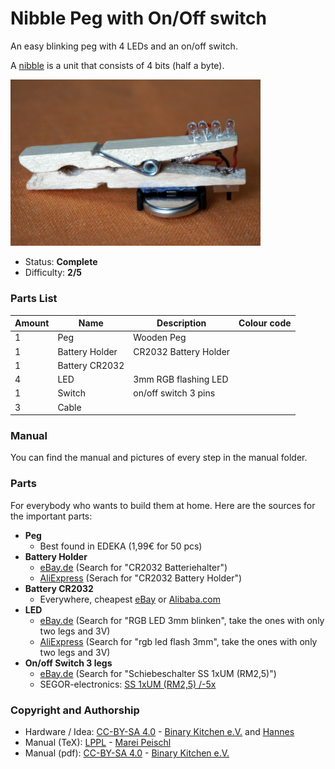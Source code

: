 # Nibble Peg with On/Off switch

An easy blinking peg with 4 LEDs and an on/off switch.

A [nibble](https://en.wikipedia.org/wiki/Nibble) is a unit that consists of 4 bits (half a byte).

<img src="manual/images/01-DSC06774.JPG" width=400px alt="Nibble Peg with on/off switch">

- Status: **Complete**
- Difficulty: **2/5**

### Parts List

| Amount| Name            | Description                        | Colour code           |
|-------|-----------------|------------------------------------|-----------------------|
| 1     | Peg             | Wooden Peg		               |                       |
| 1     | Battery Holder  | CR2032 Battery Holder	       |                       |
| 1     | Battery CR2032  |                                    |                       |
| 4     | LED             | 3mm RGB flashing LED               |                       |
| 1     | Switch          | on/off switch 3 pins               |                       |
| 3     | Cable           |                                    |                       |
    
### Manual

You can find the manual and pictures of every step in the manual folder.

### Parts

For everybody who wants to build them at home. Here are the sources for the important parts:

- **Peg**
  - Best found in EDEKA (1,99€ for 50 pcs)
- **Battery Holder**
  - [eBay.de][ebay-de] (Search for "CR2032 Batteriehalter")
  - [AliExpress][aliexpress] (Serach for "CR2032 Battery Holder")
- **Battery CR2032**
  - Everywhere, cheapest [eBay][ebay] or [Alibaba.com][alibaba]
- **LED**
  - [eBay.de][ebay-de] (Search for "RGB LED 3mm blinken", take the ones with only two legs and 3V)
  - [AliExpress][aliexpress] (Search for "rgb led flash 3mm", take the ones with only two legs and 3V)
- **On/off Switch 3 legs**
  - [eBay.de][ebay-de] (Search for "Schiebeschalter SS 1xUM (RM2,5)")
  - SEGOR-electronics: [SS 1xUM (RM2,5) /-5x](http://www.segor.de/#Q=SS1xUM(RM2%252C5)%252F-5x&M=1)

### Copyright and Authorship
- Hardware / Idea: [CC-BY-SA 4.0](https://creativecommons.org/licenses/by-sa/4.0/) - [Binary Kitchen e.V.](https://www.binary-kitchen.de) and [Hannes](https://github.com/misamura)
- Manual (TeX): [LPPL](https://www.latex-project.org/lppl.txt) - [Marei Peischl](https://peitex.de)
- Manual (pdf): [CC-BY-SA 4.0](https://creativecommons.org/licenses/by-sa/4.0/) - [Binary Kitchen e.V.](https://www.binary-kitchen.de)


[ebay-de]: https://www.ebay.de/
[ebay]: https://www.ebay.com/
[aliexpress]: https://www.aliexpress.com/
[alibaba]: https://www.alibaba.com/